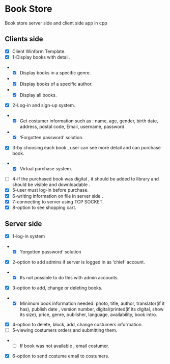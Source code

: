 # Book Store
Book store server side and client side app in cpp 

## Clients side
- [X] Client Winform Template.
- [x] 1-Display books with detail.
- - [X]	Display books in a specific genre.
- - [X]	Display books of a specific author.
- - [x]	Display all books.
- [X] 2-Log-in and sign-up system.
- - [X] Get costumer information such as : name, age, gender, birth date, address, postal code, Email, username, password.
- - [X] ‘Forgotten password’ solution.
- [X] 3-by choosing each book , user can see more detail and can purchase book.
- - [X]	Virtual purchase system.
- [ ] 4-if the purchased book was digital , it should be added to library and should be visible and downloadable .
- [X] 5-user must log-in before purchase.
- [X] 6-writing information on file in server side .
- [X] 7-connecting to server using TCP SOCKET.
- [X] 8-option to see shopping cart.

## Server side 
- [X] 1-log-in system
- - [X] ‘forgotten password’ solution
- [X] 2-option to add admins if server is logged in as ‘chief’ account.
- - [X] Its not possible to do this with admin accounts.
- [X] 3-option to add, change or deleting books.
- - [X] Minimum book information needed: photo, title, author, translator(if it has), publish date , version number, digital/printed(if its digital, show its size), price, genre, publisher, language, availability, book intro.
- [X] 4-option to delete, block, add, change costumers information.
- [ ] 5-viewing costumers orders and submitting them.
- - [ ] If book was not available , email costumer.
- [X] 6-option to send costume email to costumers.
